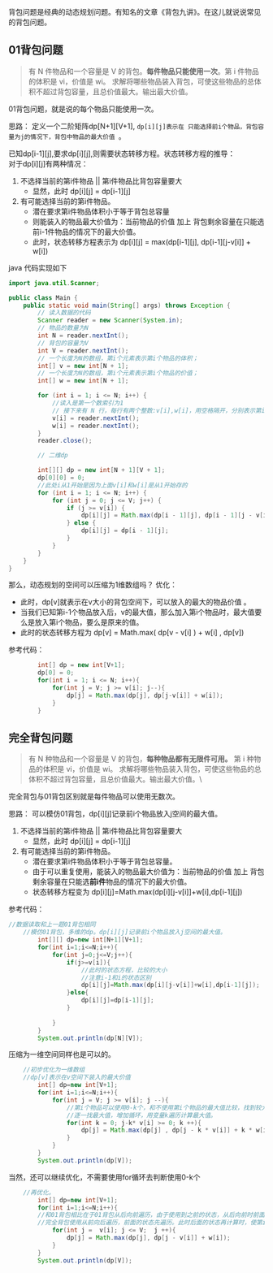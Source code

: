 背包问题是经典的动态规划问题。有知名的文章《背包九讲》。在这儿就说说常见的背包问题。

## 01背包问题

> 有 N 件物品和一个容量是 V 的背包。**每件物品只能使用一次**。第 i 件物品的体积是 vi，价值是 wi。
求解将哪些物品装入背包，可使这些物品的总体积不超过背包容量，且总价值最大。输出最大价值。

01背包问题，就是说的每个物品只能使用一次。

思路：
定义一个二阶矩阵dp[N+1][V+1],
`dp[i][j]表示在 只能选择前i个物品，背包容量为j的情况下，背包中物品的最大价值 `。   

已知dp[i-1][j],要求dp[i][j],则需要状态转移方程。状态转移方程的推导：    
对于dp[i][j]有两种情况：
1. 不选择当前的第i件物品 || 第i件物品比背包容量要大
    * 显然，此时 dp[i][j] = dp[i-1][j] 
2. 有可能选择当前的第i件物品。
    * 潜在要求第i件物品体积小于等于背包总容量
    * 则能装入的物品最大价值为：当前物品的价值 加上 背包剩余容量在只能选前i-1件物品的情况下的最大价值。
    * 此时，状态转移方程表示为  dp[i][j] = max(dp[i-1][j], dp[i-1][j-v[i]] + w[i])  
    
java 代码实现如下
```java
import java.util.Scanner;

public class Main {
    public static void main(String[] args) throws Exception {
        // 读入数据的代码
        Scanner reader = new Scanner(System.in);
        // 物品的数量为N
        int N = reader.nextInt();
        // 背包的容量为V
        int V = reader.nextInt();
        // 一个长度为N的数组，第i个元素表示第i个物品的体积；
        int[] v = new int[N + 1];
        // 一个长度为N的数组，第i个元素表示第i个物品的价值；
        int[] w = new int[N + 1];

        for (int i = 1; i <= N; i++) {
            //读入是第一个数索引为1
            // 接下来有 N 行，每行有两个整数:v[i],w[i]，用空格隔开，分别表示第i件物品的体积和价值
            v[i] = reader.nextInt();
            w[i] = reader.nextInt();
        }
        reader.close();

        // 二维dp

        int[][] dp = new int[N + 1][V + 1];
        dp[0][0] = 0;
        //此处i从1开始是因为上面v[i]和w[i]是从1开始存的
        for (int i = 1; i <= N; i++) {
            for (int j = 0; j <= V; j++) {
                if (j >= v[i]) {
                    dp[i][j] = Math.max(dp[i - 1][j], dp[i - 1][j - v[i]] + w[i]);
                } else {
                    dp[i][j] = dp[i - 1][j];
                }
            }
        }
    }
}
```
那么，动态规划的空间可以压缩为1维数组吗？
优化： 
* 此时，dp[v]就表示在v大小的背包空间下，可以放入的最大的物品价值 。
* 当我们已知第i-1个物品放入后，v的最大值，那么加入第i个物品时，最大值要么是放入第i个物品，要么是原来的值。
* 此时的状态转移方程为 dp[v] = Math.max( dp[v - v[i] ) + w[i] , dp[v])

参考代码：
```java
        int[] dp = new int[V+1];
        dp[0] = 0;
        for(int i = 1; i <= N; i++){
            for(int j = V; j >= v[i]; j--){
                dp[j] = Math.max(dp[j], dp[j-v[i]] + w[i]);
            }
        }
```

## 完全背包问题
> 有 N 种物品和一个容量是 V 的背包，**每种物品都有无限件可用。** 第 i 种物品的体积是 vi，价值是 wi。 求解将哪些物品装入背包，可使这些物品的总体积不超过背包容量，且总价值最大。输出最大价值。\\

完全背包与01背包区别就是每件物品可以使用无数次。

思路： 
可以模仿01背包，dp[i][j]记录前i个物品放入j空间的最大值。
1. 不选择当前的第i件物品 || 第i件物品比背包容量要大
    * 显然，此时 dp[i][j] = dp[i-1][j]
2. 有可能选择当前的第i件物品。
    * 潜在要求第i件物品体积小于等于背包总容量。
    * 由于可以重复使用，能装入的物品最大价值为：当前物品的价值 加上 背包剩余容量在只能选**前i件**物品的情况下的最大价值。
    * 状态转移方程变为 dp[i][j]=Math.max(dp[i][j-v[i]]+w[i],dp[i-1][j])
    
参考代码：

```java
//数据读取和上一题01背包相同
    //模仿01背包，多维的dp。dp[i][j]记录前i个物品放入j空间的最大值。
        int[][] dp=new int[N+1][V+1];
        for(int i=1;i<=N;i++){
            for(int j=0;j<=V;j++){
                if(j>=v[i]){
                    //此时的状态方程，比较的大小
                    //注意i-1和i的状态区别
                    dp[i][j]=Math.max(dp[i][j-v[i]]+w[i],dp[i-1][j]);
                }else{
                    dp[i][j]=dp[i-1][j];
                }
               
            }
        }
        System.out.println(dp[N][V]);
```
压缩为一维空间同样也是可以的。
```java
    //初步优化为一维数组
    //dp[v]表示在v空间下装入的最大价值
        int[] dp=new int[V+1];
        for(int i=1;i<=N;i++){
            for(int j = V; j >= v[i]; j --){
            	//第i个物品可以使用0-k个，和不使用第i个物品的最大值比较，找到较大的一个
                //逐一找最大值，增加循环，用变量k遍历计算最大值。
                for(int k = 0; j-k* v[i] >= 0; k ++){
                    dp[j] = Math.max(dp[j] , dp[j - k * v[i]] + k * w[i]);
                }
            }
        }
        System.out.println(dp[V]);  
```

当然，还可以继续优化，不需要使用for循环去判断使用0-k个
```java
    //再优化。
        int[] dp=new int[V+1];
        for(int i=1;i<=N;i++){
        //和01背包相比在于01背包从后向前遍历，由于使用到之前的状态，从后向前时前面的状态为0，确保了一个物品只使用了一次。
        //完全背包使用从前向后遍历，前面的状态先遍历。此时后面的状态再计算时，使第i个物品重复使用。
            for(int j =  v[i]; j <= V;  j ++){
                dp[j] = Math.max(dp[j], dp[j - v[i]] + w[i]);
            }
        }
        System.out.println(dp[V]);
```
